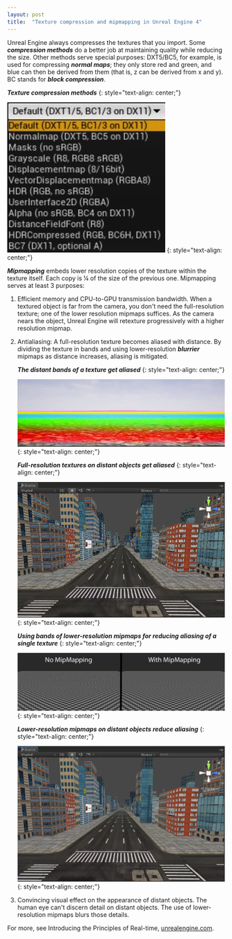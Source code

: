 ```yaml
---
layout: post
title:  "Texture compression and mipmapping in Unreal Engine 4"
---
```

Unreal Engine always compresses the textures that you import. Some ***compression methods*** do a better job at maintaining quality while reducing the size. Other methods serve special purposes: DXT5/BC5, for example, is used for compressing ***normal maps***; they only store red and green, and blue can then be derived from them (that is, z can be derived from x and y). BC stands for ***block compression***.

***Texture compression methods***
{: style="text-align: center;"}

![](/assets/img/blog/2020-04-30-texture-compression-and-mipmapping-in-ue4/1.png)
{: style="text-align: center;"}

***Mipmapping*** embeds lower resolution copies of the texture within the texture itself. Each copy is ¼ of the size of the previous one. Mipmapping serves at least 3 purposes:

1. Efficient memory and CPU-to-GPU transmission bandwidth. When a textured object is far from the camera, you don't need the full-resolution texture; one of the lower resolution mipmaps suffices. As the camera nears the object, Unreal Engine will retexture progressively with a higher resolution mipmap.

2. Antialiasing: A full-resolution texture becomes aliased with distance. By dividing the texture in bands and using lower-resolution ***blurrier*** mipmaps as distance increases, aliasing is mitigated.

   ***The distant bands of a texture get aliased***
   {: style="text-align: center;"}

   ![](/assets/img/blog/2020-04-30-texture-compression-and-mipmapping-in-ue4/2.png)
   {: style="text-align: center;"}

   ***Full-resolution textures on distant objects get aliased***
   {: style="text-align: center;"}

   ![](/assets/img/blog/2020-04-30-texture-compression-and-mipmapping-in-ue4/3.png)
   {: style="text-align: center;"}

   ***Using bands of lower-resolution mipmaps for reducing aliasing of a single texture***
   {: style="text-align: center;"}

   ![](/assets/img/blog/2020-04-30-texture-compression-and-mipmapping-in-ue4/4.png)
   {: style="text-align: center;"}

   ***Lower-resolution mipmaps on distant objects reduce aliasing***
   {: style="text-align: center;"}

   ![](/assets/img/blog/2020-04-30-texture-compression-and-mipmapping-in-ue4/5.png)
   {: style="text-align: center;"}

3. Convincing visual effect on the appearance of distant objects. The human eye can't discern detail on distant objects. The use of lower-resolution mipmaps blurs those details.

For more, see Introducing the Principles of Real-time, [unrealengine.com](https://www.unrealengine.com/en-US/onlinelearning-courses).